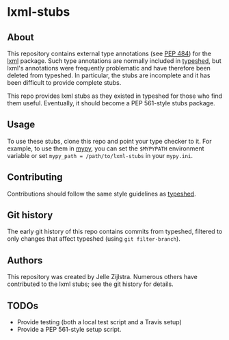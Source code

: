 # lxml-stubs

## About

This repository contains external type annotations (see
[PEP 484](https://www.python.org/dev/peps/pep-0484/)) for the
[lxml](http://lxml.de/) package. Such type annotations are normally included
in [typeshed](https://www.github.com/python/typeshed), but lxml's annotations were
frequently problematic and have therefore been deleted from typeshed. In particular, the stubs
are incomplete and it has been difficult to provide complete stubs.

This repo provides lxml stubs as they existed in typeshed for those who find them useful.
Eventually, it should become a PEP 561-style stubs package.

## Usage

To use these stubs, clone this repo and point your type checker to it. For example, to use them in
[mypy](http://github.com/python/mypy), you can set the `$MYPYPATH` environment variable or set
`mypy_path = /path/to/lxml-stubs` in your `mypy.ini`.

## Contributing

Contributions should follow the same style guidelines as
[typeshed](https://github.com/python/typeshed/blob/master/CONTRIBUTING.md).

## Git history

The early git history of this repo contains commits from typeshed, filtered to only changes that
affect typeshed (using `git filter-branch`).

## Authors

This repository was created by Jelle Zijlstra. Numerous others have contributed to the
lxml stubs; see the git history for details.

## TODOs

- Provide testing (both a local test script and a Travis setup)
- Provide a PEP 561-style setup script.
